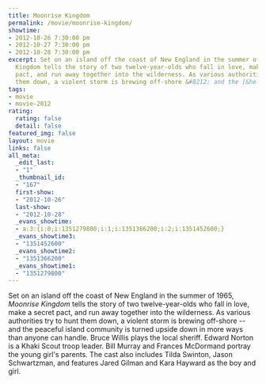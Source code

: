 ```yaml
---
title: Moonrise Kingdom
permalink: /movie/moonrise-kingdom/
showtime:
- 2012-10-26 7:30:00 pm
- 2012-10-27 7:30:00 pm
- 2012-10-28 7:30:00 pm
excerpt: Set on an island off the coast of New England in the summer of 1965, Moonrise
  Kingdom tells the story of two twelve-year-olds who fall in love, make a secret
  pact, and run away together into the wilderness. As various authorities try to hunt
  them down, a violent storm is brewing off-shore &#8212; and the [&hellip;]
tags:
- movie
- movie-2012
rating:
  rating: false
  detail: false
featured_img: false
layout: movie
links: false
all_meta:
  _edit_last:
  - "1"
  _thumbnail_id:
  - "167"
  first-show:
  - "2012-10-26"
  last-show:
  - "2012-10-28"
  _evans_showtime:
  - a:3:{i:0;i:1351279800;i:1;i:1351366200;i:2;i:1351452600;}
  _evans_showtime3:
  - "1351452600"
  _evans_showtime2:
  - "1351366200"
  _evans_showtime1:
  - "1351279800"
---
```


Set on an island off the coast of New England in the summer of 1965, *Moonrise Kingdom* tells the story of two twelve-year-olds who fall in love, make a secret pact, and run away together into the wilderness. As various authorities try to hunt them down, a violent storm is brewing off-shore -- and the peaceful island community is turned upside down in more ways than anyone can handle. Bruce Willis plays the local sheriff. Edward Norton is a Khaki Scout troop leader. Bill Murray and Frances McDormand portray the young girl's parents. The cast also includes Tilda Swinton, Jason Schwartzman, and features Jared Gilman and Kara Hayward as the boy and girl.